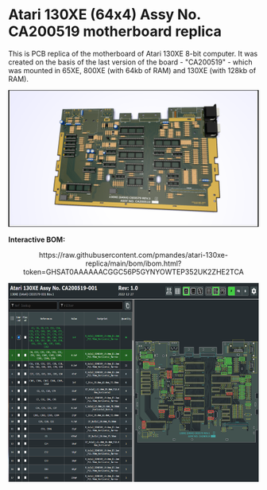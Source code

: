 # Atari 130XE (64x4) Assy No. CA200519 motherboard replica

This is PCB replica of the motherboard of Atari 130XE 8-bit computer. It was created on the basis of the last version of the board - "CA200519" - which was mounted in 65XE, 800XE (with 64kb of RAM) and 130XE (with 128kb of RAM). 

![Atari 130 XE motherboard](https://raw.githubusercontent.com/pmandes/atari-130xe-replica/main/images/atari130xe.png?token=GHSAT0AAAAAACGGC56PQQXDI5ONQM2WH3XAZHE2PVA)


**Interactive BOM:**

<p align="center">
https://raw.githubusercontent.com/pmandes/atari-130xe-replica/main/bom/ibom.html?token=GHSAT0AAAAAACGGC56P5GYNYOWTEP352UK2ZHE2TCA
  
<a href="https://htmlpreview.github.io/?https://raw.githubusercontent.com/pmandes/atari-130xe-replica/main/bom/ibom.html?token=GHSAT0AAAAAACGGC56P5GYNYOWTEP352UK2ZHE2TCA"><img src="https://raw.githubusercontent.com/pmandes/atari-130xe-replica/main/images/bom.png?token=GHSAT0AAAAAACGGC56PU756OVSM5634Z2DYZHE2REA" height="400"></a>
</p>
